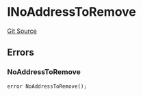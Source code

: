 # INoAddressToRemove
[Git Source](https://github.com/thrackle-io/tron/blob/1e4e061752cea9c86408a9ccfc7ebc0d0de4bb9a/src/common/IErrors.sol)


## Errors
### NoAddressToRemove

```solidity
error NoAddressToRemove();
```

